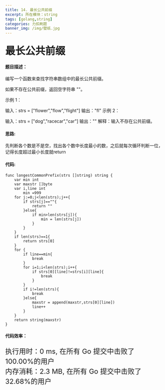 ```yaml
---
title: 14. 最长公共前缀
excerpt: 所在模块：string
tags: [golang,string]
categories: 力扣刷题
banner_img: /img/壁纸.jpg
---
```


### <font size=6px>最长公共前缀</font>

#### 题目描述：

编写一个函数来查找字符串数组中的最长公共前缀。

如果不存在公共前缀，返回空字符串 ""。

 

示例 1：

输入：strs = ["flower","flow","flight"]
输出："fl"
示例 2：

输入：strs = ["dog","racecar","car"]
输出：""
解释：输入不存在公共前缀。



#### 思路:

先判断各个数是不是空，找出各个数中长度最小的数，之后就每次循环判断一位，记得长度超过最小长度就return

#### 代码:

```golang
func longestCommonPrefix(strs []string) string {
    var min int 
    var maxstr []byte
    var i,line int
        min =999
    for j:=0;j<len(strs);j++{
        if strs[j]==""{
            return ""
        }else{
            if min>len(strs[j]){
                min = len(strs[j])
            }
        }
    }
    if len(strs)==1{
        return strs[0]
    }
    for {
        if line==min{
            break
        }
        for i=1;i<len(strs);i++{
            if strs[0][line]!=strs[i][line]{
                break
            }
        }
        if i!=len(strs){
            break
        }else{
            maxstr = append(maxstr,strs[0][line])
            line++
        }
    }
    return string(maxstr)
}
```

#### 代码效率：

<p class="note note-primary"; style="font-size:22px">
   执行用时：0 ms, 在所有 Go 提交中击败了100.00%的用户<br>
   内存消耗：2.3 MB, 在所有 Go 提交中击败了32.68%的用户
</p>

